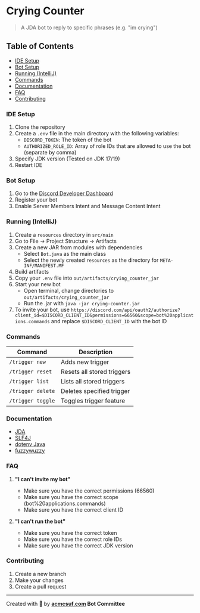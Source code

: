 # Crying Counter

> A JDA bot to reply to specific phrases (e.g. "im crying")

## Table of Contents

- <a href='#setup'>IDE Setup</a>
- <a href='#bot'>Bot Setup</a>
- <a href='#running'>Running (IntelliJ)</a>
- <a href='#commands'>Commands</a>
- <a href='#documentation'>Documentation</a>
- <a href='#faq'>FAQ</a>
- <a href='#contributing'>Contributing</a>

<h3 id='setup'>IDE Setup</h3>

1. Clone the repository
2. Create a `.env` file in the main directory with the following variables:
    - `DISCORD_TOKEN`: The token of the bot
    - `AUTHORIZED_ROLE_ID`: Array of role IDs that are allowed to use the bot (separate by comma)
3. Specify JDK version (Tested on JDK 17/19)
4. Restart IDE

<h3 id='bot'>Bot Setup</h3>

1. Go to the [Discord Developer Dashboard](https://discord.com/developers/applications)
2. Register your bot
3. Enable Server Members Intent and Message Content Intent

<h3 id='running'>Running (IntelliJ)</h3>

1. Create a `resources` directory in `src/main`
2. Go to File -> Project Structure -> Artifacts
3. Create a new JAR from modules with dependencies
    - Select `Bot.java` as the main class
    - Select the newly created `resources` as the directory for `META-INF/MANIFEST.MF`
4. Build artifacts
5. Copy your `.env` file into `out/artifacts/crying_counter_jar`
6. Start your new bot
    - Open terminal, change directories to `out/artifacts/crying_counter_jar`
    - Run the .jar with `java -jar crying-counter.jar`
7. To invite your bot,
   use `https://discord.com/api/oauth2/authorize?client_id=$DISCORD_CLIENT_ID&permissions=66560&scope=bot%20applications.commands`
   and replace `$DISCORD_CLIENT_ID` with the bot ID

<h3 id='commands'>Commands</h3>

| Command           | Description                |
|-------------------|----------------------------|
| `/trigger new`    | Adds new trigger           |
| `/trigger reset`  | Resets all stored triggers |
| `/trigger list`   | Lists all stored triggers  |
| `/trigger delete` | Deletes specified trigger  |
| `/trigger toggle` | Toggles trigger feature    |

<h3 id='documentation'>Documentation</h3>

- <a href='https://github.com/DV8FromTheWorld/JDA'>JDA</a>
- <a href='https://github.com/qos-ch/slf4j'>SLF4J</a>
- <a href='https://github.com/cdimascio/dotenv-java'>dotenv Java</a>
- <a href='https://github.com/xdrop/fuzzywuzzy'>fuzzywuzzy</a>

<h3 id='faq'>FAQ</h3>

1. **"I can't invite my bot"**

    - Make sure you have the correct permissions (66560)
    - Make sure you have the correct scope (bot%20applications.commands)
    - Make sure you have the correct client ID

2. **"I can't run the bot"**

    - Make sure you have the correct token
    - Make sure you have the correct role IDs
    - Make sure you have the correct JDK version

<h3 id='contributing'>Contributing</h3>

1. Create a new branch
2. Make your changes
3. Create a pull request

---

Created with 💖 by **[acmcsuf.com](https://acmcsuf.com) Bot Committee**
